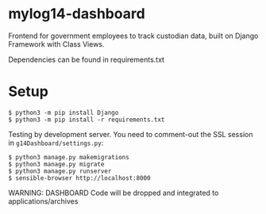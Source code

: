 # mylog14-dashboard

Frontend for government employees to track custodian data, built on Django Framework with Class Views.

Dependencies can be found in requirements.txt

# Setup

```
$ python3 -m pip install Django
$ python3 -m pip install -r requirements.txt
```

Testing by development server. You need to comment-out the SSL session in `g14Dashboard/settings.py`:

```
$ python3 manage.py makemigrations
$ python3 manage.py migrate
$ python3 manage.py runserver
$ sensible-browser http://localhost:8000
```


WARNING: DASHBOARD Code will be dropped and integrated to applications/archives